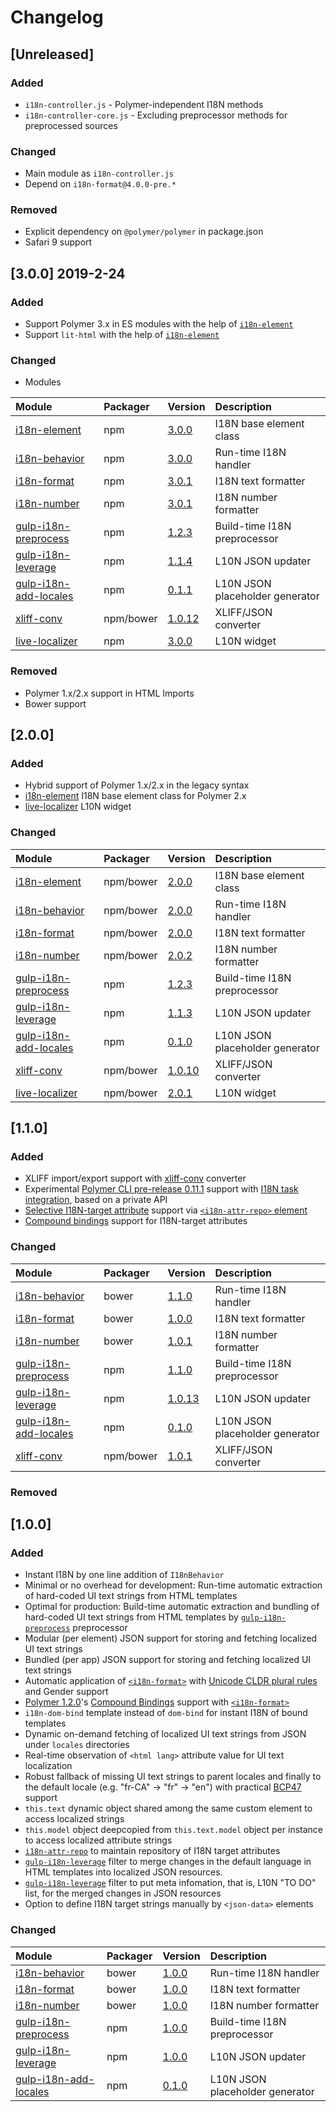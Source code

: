 # Changelog

## [Unreleased]
### Added
- `i18n-controller.js` - Polymer-independent I18N methods
- `i18n-controller-core.js` - Excluding preprocessor methods for preprocessed sources

### Changed
- Main module as `i18n-controller.js`
- Depend on `i18n-format@4.0.0-pre.*`

### Removed
- Explicit dependency on `@polymer/polymer` in package.json
- Safari 9 support

## [3.0.0] 2019-2-24
### Added
- Support Polymer 3.x in ES modules with the help of [`i18n-element`](https://www.npmjs.com/package/i18n-element)
- Support `lit-html` with the help of [`i18n-element`](https://www.npmjs.com/package/i18n-element)

### Changed
- Modules

| Module        | Packager | Version | Description |
|:--------------|:---------|:--------|:------------|
| [i18n-element](https://github.com/t2ym/i18n-element) | npm | [3.0.0](https://github.com/t2ym/i18n-element/releases/tag/3.0.0) | I18N base element class |
| [i18n-behavior](https://github.com/t2ym/i18n-behavior) | npm | [3.0.0](https://github.com/t2ym/i18n-behavior/releases/tag/3.0.0) | Run-time I18N handler |
| [i18n-format](https://github.com/t2ym/i18n-format) | npm | [3.0.1](https://github.com/t2ym/i18n-format/releases/tag/3.0.1) | I18N text formatter |
| [i18n-number](https://github.com/t2ym/i18n-number) | npm | [3.0.1](https://github.com/t2ym/i18n-number/releases/tag/3.0.1) | I18N number formatter |
| [gulp-i18n-preprocess](https://github.com/t2ym/gulp-i18n-preprocess) | npm | [1.2.3](https://github.com/t2ym/gulp-i18n-preprocess/releases/tag/1.2.3) | Build-time I18N preprocessor |
| [gulp-i18n-leverage](https://github.com/t2ym/gulp-i18n-leverage) | npm | [1.1.4](https://github.com/t2ym/gulp-i18n-leverage/releases/tag/1.1.4) | L10N JSON updater |
| [gulp-i18n-add-locales](https://github.com/t2ym/gulp-i18n-add-locales) | npm | [0.1.1](https://github.com/t2ym/gulp-i18n-add-locales/releases/tag/0.1.1) | L10N JSON placeholder generator |
| [xliff-conv](https://github.com/t2ym/xliff-conv) | npm/bower | [1.0.12](https://github.com/t2ym/xliff-conv/releases/tag/1.0.12) | XLIFF/JSON converter |
| [live-localizer](https://github.com/t2ym/live-localizer) | npm | [3.0.0](https://github.com/t2ym/live-localizer/releases/tag/3.0.0) | L10N widget |

### Removed
- Polymer 1.x/2.x support in HTML Imports
- Bower support

## [2.0.0]
### Added
- Hybrid support of Polymer 1.x/2.x in the legacy syntax
- [i18n-element](https://github.com/t2ym/i18n-element) I18N base element class for Polymer 2.x
- [live-localizer](https://github.com/t2ym/live-localizer) L10N widget

### Changed
| Module        | Packager | Version | Description |
|:--------------|:---------|:--------|:------------|
| [i18n-element](https://github.com/t2ym/i18n-element) | npm/bower | [2.0.0](https://github.com/t2ym/i18n-element/releases/tag/2.0.0) | I18N base element class |
| [i18n-behavior](https://github.com/t2ym/i18n-behavior) | npm/bower | [2.0.0](https://github.com/t2ym/i18n-behavior/releases/tag/2.0.0) | Run-time I18N handler |
| [i18n-format](https://github.com/t2ym/i18n-format) | npm/bower | [2.0.0](https://github.com/t2ym/i18n-format/releases/tag/2.0.0) | I18N text formatter |
| [i18n-number](https://github.com/t2ym/i18n-number) | npm/bower | [2.0.2](https://github.com/t2ym/i18n-number/releases/tag/2.0.2) | I18N number formatter |
| [gulp-i18n-preprocess](https://github.com/t2ym/gulp-i18n-preprocess) | npm | [1.2.3](https://github.com/t2ym/gulp-i18n-preprocess/releases/tag/1.2.3) | Build-time I18N preprocessor |
| [gulp-i18n-leverage](https://github.com/t2ym/gulp-i18n-leverage) | npm | [1.1.3](https://github.com/t2ym/gulp-i18n-leverage/releases/tag/1.1.3) | L10N JSON updater |
| [gulp-i18n-add-locales](https://github.com/t2ym/gulp-i18n-add-locales) | npm | [0.1.0](https://github.com/t2ym/gulp-i18n-add-locales/releases/tag/0.1.0) | L10N JSON placeholder generator |
| [xliff-conv](https://github.com/t2ym/xliff-conv) | npm/bower | [1.0.10](https://github.com/t2ym/xliff-conv/releases/tag/1.0.10) | XLIFF/JSON converter |
| [live-localizer](https://github.com/t2ym/live-localizer) | npm/bower | [2.0.1](https://github.com/t2ym/live-localizer/releases/tag/2.0.1) | L10N widget |

## [1.1.0]
### Added
- XLIFF import/export support with [xliff-conv](https://github.com/t2ym/xliff-conv) converter
- Experimental [Polymer CLI pre-release 0.11.1](https://www.polymer-project.org/1.0/docs/tools/polymer-cli) support with [I18N task integration](https://github.com/t2ym/gulp-i18n-preprocess#integrate-with-polymer-cli-project-templates-highly-experimental), based on a private API
- [Selective I18N-target attribute](https://github.com/t2ym/i18n-behavior/issues/42) support via [`<i18n-attr-repo>` element](https://github.com/t2ym/i18n-behavior/issues/40)
- [Compound bindings](https://github.com/t2ym/i18n-behavior/issues/46) support for I18N-target attributes

### Changed
| Module        | Packager | Version | Description |
|:--------------|:---------|:--------|:------------|
| [i18n-behavior](https://github.com/t2ym/i18n-behavior) | bower | [1.1.0](https://github.com/t2ym/i18n-behavior/releases/tag/1.1.0) | Run-time I18N handler |
| [i18n-format](https://github.com/t2ym/i18n-format) | bower | [1.0.0](https://github.com/t2ym/i18n-format/releases/tag/1.0.0) | I18N text formatter |
| [i18n-number](https://github.com/t2ym/i18n-number) | bower | [1.0.1](https://github.com/t2ym/i18n-number/releases/tag/1.0.1) | I18N number formatter |
| [gulp-i18n-preprocess](https://github.com/t2ym/gulp-i18n-preprocess) | npm | [1.1.0](https://github.com/t2ym/gulp-i18n-preprocess/releases/tag/1.1.0) | Build-time I18N preprocessor |
| [gulp-i18n-leverage](https://github.com/t2ym/gulp-i18n-leverage) | npm | [1.0.13](https://github.com/t2ym/gulp-i18n-leverage/releases/tag/1.0.13) | L10N JSON updater |
| [gulp-i18n-add-locales](https://github.com/t2ym/gulp-i18n-add-locales) | npm | [0.1.0](https://github.com/t2ym/gulp-i18n-add-locales/releases/tag/0.1.0) | L10N JSON placeholder generator |
| [xliff-conv](https://github.com/t2ym/xliff-conv) | npm/bower | [1.0.1](https://github.com/t2ym/xliff-conv/releases/tag/1.0.1) | XLIFF/JSON converter |

### Removed

## [1.0.0]
### Added
- Instant I18N by one line addition of `I18nBehavior`
- Minimal or no overhead for development: Run-time automatic extraction of hard-coded UI text strings from HTML templates
- Optimal for production: Build-time automatic extraction and bundling of hard-coded UI text strings from HTML templates by [`gulp-i18n-preprocess`](https://github.com/t2ym/gulp-i18n-preprocess) preprocessor
- Modular (per element) JSON support for storing and fetching localized UI text strings
- Bundled (per app) JSON support for storing and fetching localized UI text strings
- Automatic application of [`<i18n-format>`](https://github.com/t2ym/i18n-format) with [Unicode CLDR plural rules](http://cldr.unicode.org/index/cldr-spec/plural-rules) and Gender support
- [Polymer 1.2.0](https://www.polymer-project.org/1.0/docs/release-notes.html#release-120httpsgithubcompolymerpolymertreev120-2015-10-22)'s [Compound Bindings](https://www.polymer-project.org/1.0/docs/devguide/data-binding.html#compound-bindings) support with [`<i18n-format>`](https://github.com/t2ym/i18n-format)
- `i18n-dom-bind` template instead of `dom-bind` for instant I18N of bound templates
- Dynamic on-demand fetching of localized UI text strings from JSON under `locales` directories
- Real-time observation of `<html lang>` attribute value for UI text localization
- Robust fallback of missing UI text strings to parent locales and finally to the default locale (e.g. "fr-CA" -> "fr" -> "en") with practical [BCP47](https://tools.ietf.org/html/bcp47) support
- `this.text` dynamic object shared among the same custom element to access localized strings
- `this.model` object deepcopied from `this.text.model` object per instance to access localized attribute strings
- [`i18n-attr-repo`](https://t2ym.github.io/i18n-behavior/components/i18n-behavior/#i18n-attr-repo) to maintain repository of I18N target attributes
- [`gulp-i18n-leverage`](https://github.com/t2ym/gulp-i18n-leverage) filter to merge changes in the default language in HTML templates into localized JSON resources.
- [`gulp-i18n-leverage`](https://github.com/t2ym/gulp-i18n-leverage) filter to put meta infomation, that is, L10N "TO DO" list, for the merged changes in JSON resources
- Option to define I18N target strings manually by `<json-data>` elements

### Changed
| Module        | Packager | Version | Description |
|:--------------|:---------|:--------|:------------|
| [i18n-behavior](https://github.com/t2ym/i18n-behavior) | bower | [1.0.0](https://github.com/t2ym/i18n-behavior/releases/tag/1.0.0) | Run-time I18N handler |
| [i18n-format](https://github.com/t2ym/i18n-format) | bower | [1.0.0](https://github.com/t2ym/i18n-format/releases/tag/1.0.0) | I18N text formatter |
| [i18n-number](https://github.com/t2ym/i18n-number) | bower | [1.0.0](https://github.com/t2ym/i18n-number/releases/tag/1.0.0) | I18N number formatter |
| [gulp-i18n-preprocess](https://github.com/t2ym/gulp-i18n-preprocess) | npm | [1.0.0](https://github.com/t2ym/gulp-i18n-preprocess/releases/tag/1.0.0) | Build-time I18N preprocessor |
| [gulp-i18n-leverage](https://github.com/t2ym/gulp-i18n-leverage) | npm | [1.0.0](https://github.com/t2ym/gulp-i18n-leverage/releases/tag/1.0.0) | L10N JSON updater |
| [gulp-i18n-add-locales](https://github.com/t2ym/gulp-i18n-add-locales) | npm | [0.1.0](https://github.com/t2ym/gulp-i18n-add-locales/releases/tag/0.1.0) | L10N JSON placeholder generator |
